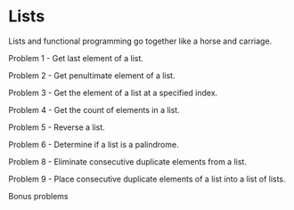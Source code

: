 # Lists

Lists and functional programming go together like a horse and carriage.

Problem 1 - Get last element of a list.

Problem 2 - Get penultimate element of a list.

Problem 3 - Get the element of a list at a specified index.

Problem 4 - Get the count of elements in a list.

Problem 5 - Reverse a list.

Problem 6 - Determine if a list is a palindrome.

Problem 8 - Eliminate consecutive duplicate elements from a list.

Problem 9 - Place consecutive duplicate elements of a list into a list of lists.

Bonus problems


